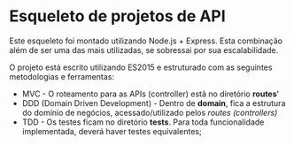 # Esqueleto de projetos de API

Este esqueleto foi montado utilizando Node.js + Express. 
Esta combinação além de ser uma das mais utilizadas, se sobressai por sua escalabilidade.

O projeto está escrito utilizando ES2015 e estruturado com as seguintes metodologias e ferramentas:

* MVC - O roteamento para as APIs (controller) estã no diretório **routes**'
* DDD (Domain Driven Development) - Dentro de **domain**, fica a estrutura do domínio de negócios, acessado/utilizado 
pelos _routes (controllers)_ 
* TDD - Os testes ficam no diretório **tests**. Para toda funcionalidade implementada, deverá haver testes equivalentes;
